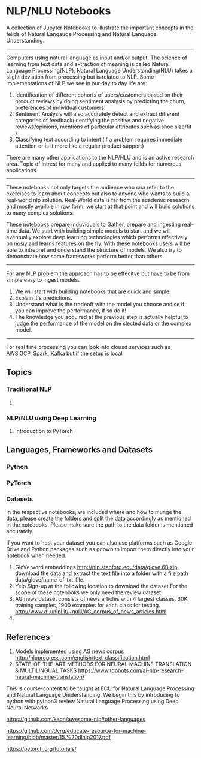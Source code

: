 # NLP/NLU Notebooks

A collection of Jupyter Notebooks to illustrate the important concepts in the feilds of Natural Langauge Processing and Natural Language Understanding.

---
Computers using natural language as input and/or output. The science of learning from text data and extraction of meaning is called Natural Language Processing(NLP), Natural Language Understanding(NLU) takes a slight deviation from processing but is related to NLP.
Some implementations of NLP we see in our day to day life are:
1. Identification of different cohorts of users/customers based on their product reviews by doing sentiment analysis by predicting the churn, preferences of individual customers.
2. Sentiment Analysis will also accurately detect and extract different categories of feedback(identifying the positive and negative reviews/opinions, mentions of particular attributes such as shoe size/fit )
3. Classifying text according to intent (if a problem requires immediate attention or is it more like a regular product support)

There are many other applications to the NLP/NLU and is an active research area. Topic of intrest for many and applied to many feilds for numerous applications.

---
These notebooks not only targets the audience who cna refer to the exercises to learn about concepts but also to anyone who wants to build a real-world nlp solution. Real-World data is far from the academic reseacrh and mostly availble in raw form, we start at that point and will build solutions to many complex solutions.

These notebooks prepare induviduals to Gather, prepare and ingesting real-time data. We start with building simple models to start and we will eventually explore deep learning technologies which performs effectively on nosiy and learns features on the fly. With these notebooks users will be able to intrepret and understand the structure of models. We also try to demonstrate how some frameworks perform better than others.

---

For any NLP problem the approach has to be effecitve but have to be from simple easy to ingest models.

1. We will start with building notebooks that are quick and simple.
2. Explain it's predictions.
3. Understand what is the tradeoff with the model you choose and se if you can improve the performance, if so do it!
4. The knowledge you acquired at the previous step is actually helpful to judge the performance of the model on the slected     data or the complex model.

---
 For real time processing you can look into clousd services such as AWS,GCP, Spark, Kafka but if the setup is local 



## Topics


### Traditional NLP 
  1. 
  
  
### NLP/NLU using Deep Learning
1. Introduction to PyTorch
  

##  Languages, Frameworks and Datasets

  ### Python
  
  ### PyTorch
  
  ### Datasets
  In the respective notebooks, we included where and how to munge the data, please create the folders and split the data accordingly as mentioned in the notebooks. Please make sure the path to the data folder is mentioned accurately.
  

If you want to host your dataset you can also use platforms such as Google Drive and Python packages such as gdown to import them directly into your notebook when needed.


  1. GloVe word embeddings http://nlp.stanford.edu/data/glove.6B.zip, download the data and extract the      text file into a folder with a file path data/glove/name_of_txt_file.
  2. Yelp 
     Sign-up at the following location to download the dataset.For the scope of these notebooks we only       need the review dataset.
  3. AG news dataset consists of news articles with 4 largest classes. 30K training samples, 1900            examples for each class for testing.
     http://www.di.unipi.it/~gulli/AG_corpus_of_news_articles.html
  4. 
## References
1. Models implemented using AG news corpus
http://nlpprogress.com/english/text_classification.html
2. STATE-OF-THE-ART METHODS FOR NEURAL MACHINE TRANSLATION & MULTILINGUAL TASKS 
https://www.topbots.com/ai-nlp-research-neural-machine-translation/



This is course-content to be taught at ECU for Natural Language Processing and Natural Language Uniderstanding.
We begin this by introducing to python with python3 review
Natural Language Processing using Deep Neural Networks

https://github.com/keon/awesome-nlp#other-languages

https://github.com/dvrg/educate-resource-for-machine-learning/blob/master/15.%20dlnlp2017.pdf

https://pytorch.org/tutorials/
